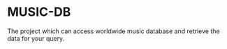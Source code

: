 # MUSIC-DB

The project which can access worldwide music database and retrieve the data for your query.
